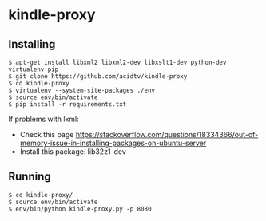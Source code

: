 # kindle-proxy

## Installing

```shell
$ apt-get install libxml2 libxml2-dev libxslt1-dev python-dev virtualenv pip
$ git clone https://github.com/acidtv/kindle-proxy
$ cd kindle-proxy
$ virtualenv --system-site-packages ./env
$ source env/bin/activate
$ pip install -r requirements.txt
```

If problems with lxml:

* Check this page https://stackoverflow.com/questions/18334366/out-of-memory-issue-in-installing-packages-on-ubuntu-server
* Install this package: lib32z1-dev

## Running

```shell
$ cd kindle-proxy/
$ source env/bin/activate
$ env/bin/python kindle-proxy.py -p 8080
```

